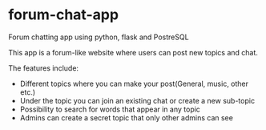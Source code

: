 # forum-chat-app
Forum chatting app using python, flask and PostreSQL

This app is a forum-like website where users can post new topics and chat.

The features include:

- Different topics where you can make your post(General, music, other etc.)
- Under the topic you can join an existing chat or create a new sub-topic 
- Possibility to search for words that appear in any topic
- Admins can create a secret topic that only other admins can see
